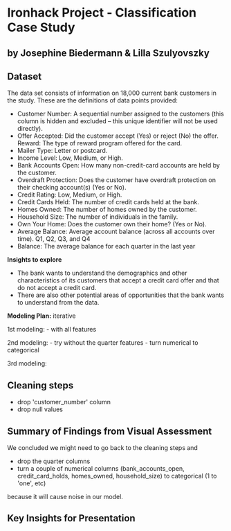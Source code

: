 # Ironhack Project - Classification Case Study

## by Josephine Biedermann & Lilla Szulyovszky

## Dataset

The data set consists of information on 18,000 current bank customers in the study. These are the definitions of data points provided:

- Customer Number: A sequential number assigned to the customers (this column is hidden and excluded – this unique identifier will not be used directly).
- Offer Accepted: Did the customer accept (Yes) or reject (No) the offer. Reward: The type of reward program offered for the card.
- Mailer Type: Letter or postcard.
- Income Level: Low, Medium, or High.
- Bank Accounts Open: How many non-credit-card accounts are held by the customer.
- Overdraft Protection: Does the customer have overdraft protection on their checking account(s) (Yes or No).
- Credit Rating: Low, Medium, or High.
- Credit Cards Held: The number of credit cards held at the bank.
- Homes Owned: The number of homes owned by the customer.
- Household Size: The number of individuals in the family.
- Own Your Home: Does the customer own their home? (Yes or No).
- Average Balance: Average account balance (across all accounts over time). Q1, Q2, Q3, and Q4
- Balance: The average balance for each quarter in the last year


**Insights to explore**

-  The bank wants to understand the demographics and other characteristics of its customers that accept a credit card offer and that do not accept a credit card.
-  There are also other potential areas of opportunities that the bank wants to understand from the data.

**Modeling Plan:**
iterative

1st modeling:
    - with all features
    
2nd modeling: 
    - try without the quarter features
    - turn numerical to categorical

3rd modeling:

## Cleaning steps
- drop 'customer_number' column
- drop null values

## Summary of Findings from Visual Assessment

We concluded we might need to go back to the cleaning steps and
- drop the quarter columns
- turn a couple of numerical columns (bank_accounts_open, credit_card_holds, homes_owned, household_size) to categorical (1 to 'one', etc)

because it will cause noise in our model.

## Key Insights for Presentation

